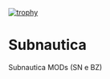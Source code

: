 [![trophy](https://github-profile-trophy.vercel.app/?username=wisekeep)](https://github.com/ryo-ma/github-profile-trophy)
# Subnautica
 Subnautica  MODs (SN e BZ)
